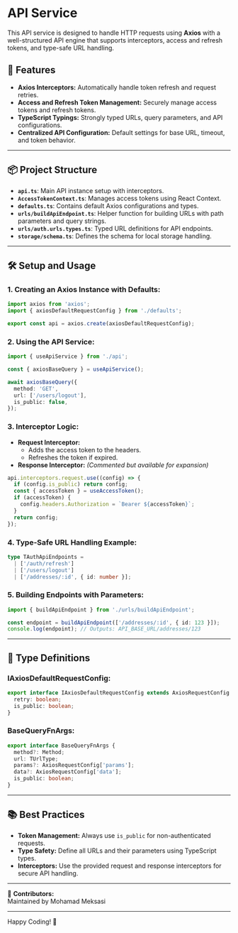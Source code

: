 # API Service

This API service is designed to handle HTTP requests using **Axios** with a well-structured API engine that supports interceptors, access and refresh tokens, and type-safe URL handling.

## 🚀 Features

- **Axios Interceptors:** Automatically handle token refresh and request retries.
- **Access and Refresh Token Management:** Securely manage access tokens and refresh tokens.
- **TypeScript Typings:** Strongly typed URLs, query parameters, and API configurations.
- **Centralized API Configuration:** Default settings for base URL, timeout, and token behavior.

---

## 📦 Project Structure

- **`api.ts`**: Main API instance setup with interceptors.
- **`AccessTokenContext.ts`**: Manages access tokens using React Context.
- **`defaults.ts`**: Contains default Axios configurations and types.
- **`urls/buildApiEndpoint.ts`**: Helper function for building URLs with path parameters and query strings.
- **`urls/auth.urls.types.ts`**: Typed URL definitions for API endpoints.
- **`storage/schema.ts`**: Defines the schema for local storage handling.

---

## 🛠️ Setup and Usage

### 1. **Creating an Axios Instance with Defaults:**

```typescript
import axios from 'axios';
import { axiosDefaultRequestConfig } from './defaults';

export const api = axios.create(axiosDefaultRequestConfig);
```

### 2. **Using the API Service:**

```typescript
import { useApiService } from './api';

const { axiosBaseQuery } = useApiService();

await axiosBaseQuery({
  method: 'GET',
  url: ['/users/logout'],
  is_public: false,
});
```

### 3. **Interceptor Logic:**

- **Request Interceptor:**
  - Adds the access token to the headers.
  - Refreshes the token if expired.
- **Response Interceptor:** _(Commented but available for expansion)_

```typescript
api.interceptors.request.use((config) => {
  if (config.is_public) return config;
  const { accessToken } = useAccessToken();
  if (accessToken) {
    config.headers.Authorization = `Bearer ${accessToken}`;
  }
  return config;
});
```

### 4. **Type-Safe URL Handling Example:**

```typescript
type TAuthApiEndpoints =
  | ['/auth/refresh']
  | ['/users/logout']
  | ['/addresses/:id', { id: number }];
```

### 5. **Building Endpoints with Parameters:**

```typescript
import { buildApiEndpoint } from './urls/buildApiEndpoint';

const endpoint = buildApiEndpoint(['/addresses/:id', { id: 123 }]);
console.log(endpoint); // Outputs: API_BASE_URL/addresses/123
```

---

## 📖 Type Definitions

### **IAxiosDefaultRequestConfig:**

```typescript
export interface IAxiosDefaultRequestConfig extends AxiosRequestConfig {
  retry: boolean;
  is_public: boolean;
}
```

### **BaseQueryFnArgs:**

```typescript
export interface BaseQueryFnArgs {
  method?: Method;
  url: TUrlType;
  params?: AxiosRequestConfig['params'];
  data?: AxiosRequestConfig['data'];
  is_public: boolean;
}
```

---

## 📚 Best Practices

- **Token Management:** Always use `is_public` for non-authenticated requests.
- **Type Safety:** Define all URLs and their parameters using TypeScript types.
- **Interceptors:** Use the provided request and response interceptors for secure API handling.

---

🎯 **Contributors:**  
Maintained by Mohamad Meksasi

---

Happy Coding! 🚀
